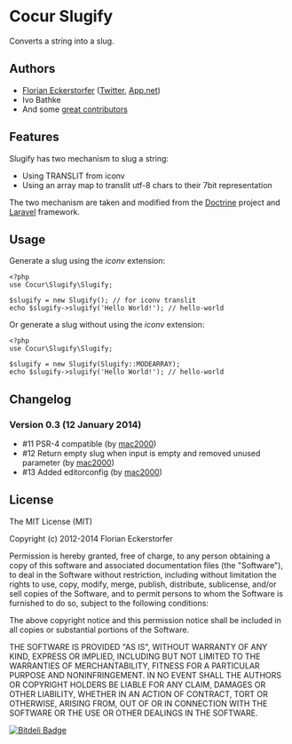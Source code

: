 Cocur Slugify
=============

Converts a string into a slug.

Authors
-------

- [Florian Eckerstorfer](http://florian.ec) ([Twitter](http://twitter.com/Florian_), [App.net](http://app.net/florian))
- Ivo Bathke
- And some [great contributors](https://github.com/cocur/slugify/graphs/contributors)


Features
--------

Slugify has two mechanism to slug a string:

- Using TRANSLIT from iconv
- Using an array map to translit utf-8 chars to their 7bit representation

The two mechanism are taken and modified from the [Doctrine](http://www.doctrine-project.org) project and
[Laravel](http://laravel.com) framework.


Usage
-----

Generate a slug using the *iconv* extension:

	<?php
	use Cocur\Slugify\Slugify;

	$slugify = new Slugify(); // for iconv translit
	echo $slugify->slugify('Hello World!'); // hello-world

Or generate a slug without using the *iconv* extension:

    <?php
    use Cocur\Slugify\Slugify;

    $slugify = new Slugify(Slugify::MODEARRAY);
    echo $slugify->slugify('Hello World!'); // hello-world


Changelog
---------

### Version 0.3 (12 January 2014)

- #11 PSR-4 compatible (by [mac2000](https://github.com/mac2000))
- #12 Return empty slug when input is empty and removed unused parameter (by [mac2000](https://github.com/mac2000))
- #13 Added editorconfig (by [mac2000](https://github.com/mac2000))


License
-------

The MIT License (MIT)

Copyright (c) 2012-2014 Florian Eckerstorfer

Permission is hereby granted, free of charge, to any person obtaining a copy of this software and associated
documentation files (the "Software"), to deal in the Software without restriction, including without limitation the
rights to use, copy, modify, merge, publish, distribute, sublicense, and/or sell copies of the Software, and to permit
persons to whom the Software is furnished to do so, subject to the following conditions:

The above copyright notice and this permission notice shall be included in all copies or substantial portions of the
Software.

THE SOFTWARE IS PROVIDED "AS IS", WITHOUT WARRANTY OF ANY KIND, EXPRESS OR IMPLIED, INCLUDING BUT NOT LIMITED TO THE
WARRANTIES OF MERCHANTABILITY, FITNESS FOR A PARTICULAR PURPOSE AND NONINFRINGEMENT. IN NO EVENT SHALL THE AUTHORS OR
COPYRIGHT HOLDERS BE LIABLE FOR ANY CLAIM, DAMAGES OR OTHER LIABILITY, WHETHER IN AN ACTION OF CONTRACT, TORT OR
OTHERWISE, ARISING FROM, OUT OF OR IN CONNECTION WITH THE SOFTWARE OR THE USE OR OTHER DEALINGS IN THE SOFTWARE.


[![Bitdeli Badge](https://d2weczhvl823v0.cloudfront.net/cocur/slugify/trend.png)](https://bitdeli.com/free "Bitdeli Badge")
